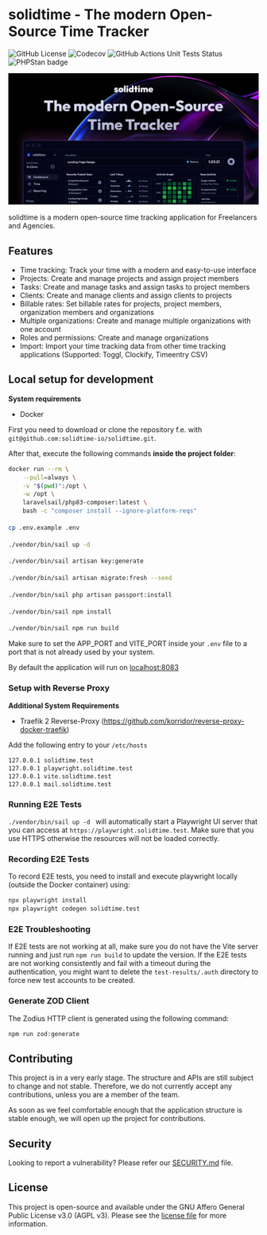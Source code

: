 # solidtime - The modern Open-Source Time Tracker

![GitHub License](https://img.shields.io/github/license/solidtime-io/solidtime?style=flat-square)
![Codecov](https://img.shields.io/codecov/c/github/solidtime-io/solidtime?style=flat-square&logo=codecov)
![GitHub Actions Unit Tests Status](https://img.shields.io/github/actions/workflow/status/solidtime-io/solidtime/phpunit.yml?style=flat-square)
![PHPStan badge](https://img.shields.io/badge/PHPStan-Level_7-blue?style=flat-square&color=blue)

![Screenshot of the solidtime application with header: solidtime - The modern Open-Source Time Tracker](docs/solidtime-banner.png "solidtime Banner")

solidtime is a modern open-source time tracking application for Freelancers and Agencies.

## Features

 - Time tracking: Track your time with a modern and easy-to-use interface
 - Projects: Create and manage projects and assign project members
 - Tasks: Create and manage tasks and assign tasks to project members
 - Clients: Create and manage clients and assign clients to projects
 - Billable rates: Set billable rates for projects, project members, organization members and organizations 
 - Multiple organizations: Create and manage multiple organizations with one account
 - Roles and permissions: Create and manage organizations
 - Import: Import your time tracking data from other time tracking applications (Supported: Toggl, Clockify, Timeentry CSV)

## Local setup for development

**System requirements**
 * Docker

First you need to download or clone the repository f.e. with `git@github.com:solidtime-io/solidtime.git`. 

After that, execute the following commands **inside the project folder**: 

```bash
docker run --rm \
    --pull=always \
    -v "$(pwd)":/opt \
    -w /opt \
    laravelsail/php83-composer:latest \
    bash -c "composer install --ignore-platform-reqs"

cp .env.example .env

./vendor/bin/sail up -d

./vendor/bin/sail artisan key:generate

./vendor/bin/sail artisan migrate:fresh --seed

./vendor/bin/sail php artisan passport:install

./vendor/bin/sail npm install

./vendor/bin/sail npm run build
```

Make sure to set the APP_PORT and VITE_PORT inside your `.env` file to a port that is not already used by your system.

By default the application will run on [localhost:8083](http://localhost:8083/)

### Setup with Reverse Proxy

**Additional System Requirements**
* Traefik 2 Reverse-Proxy (https://github.com/korridor/reverse-proxy-docker-traefik)

Add the following entry to your `/etc/hosts`

```
127.0.0.1 solidtime.test
127.0.0.1 playwright.solidtime.test
127.0.0.1 vite.solidtime.test
127.0.0.1 mail.solidtime.test
```

### Running E2E Tests

`./vendor/bin/sail up -d ` will automatically start a Playwright UI server that you can access at `https://playwright.solidtime.test`. 
Make sure that you use HTTPS otherwise the resources will not be loaded correctly.

### Recording E2E Tests

To record E2E tests, you need to install and execute playwright locally (outside the Docker container) using: 

```bash
npx playwright install
npx playwright codegen solidtime.test
``` 

### E2E Troubleshooting

If E2E tests are not working at all, make sure you do not have the Vite server running and just run `npm run build` to update the version.
If the E2E tests are not working consistently and fail with a timeout during the authentication, you might want to delete the `test-results/.auth` directory to force new test accounts to be created.

### Generate ZOD Client

The Zodius HTTP client is generated using the following command:

```bash
npm run zod:generate
```

## Contributing

This project is in a very early stage. The structure and APIs are still subject to change and not stable. 
Therefore, we do not currently accept any contributions, unless you are a member of the team.

As soon as we feel comfortable enough that the application structure is stable enough, we will open up the project for contributions.

## Security

Looking to report a vulnerability? Please refer our [SECURITY.md](./SECURITY.md) file.

## License

This project is open-source and available under the GNU Affero General Public License v3.0 (AGPL v3). Please see the [license file](LICENSE.md) for more information.
